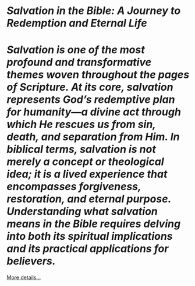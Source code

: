# *Salvation in the Bible: A Journey to Redemption and Eternal Life*

# *Salvation is one of the most profound and transformative themes woven throughout the pages of Scripture. At its core, salvation represents God’s redemptive plan for humanity—a divine act through which He rescues us from sin, death, and separation from Him. In biblical terms, salvation is not merely a concept or theological idea; it is a lived experience that encompasses forgiveness, restoration, and eternal purpose. Understanding what salvation means in the Bible requires delving into both its spiritual implications and its practical applications for believers.*

[More details…](https://spiritualkhazaana.com/salvation-in-the-bible-redemption-eternity/)
